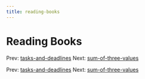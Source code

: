 ```yaml
---
title: reading-books
---
```




# Reading Books

Prev:
[tasks-and-deadlines](tasks-and-deadlines.md)
Next:
[sum-of-three-values](sum-of-three-values.md)

Prev:
[tasks-and-deadlines](tasks-and-deadlines.md)
Next:
[sum-of-three-values](sum-of-three-values.md)
